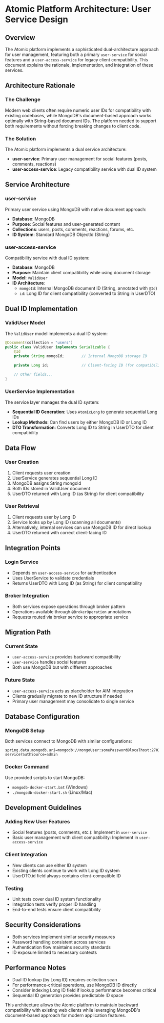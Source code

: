 # Atomic Platform Architecture: User Service Design

## Overview

The Atomic platform implements a sophisticated dual-architecture approach for user management, featuring both a primary `user-service` for social features and a `user-access-service` for legacy client compatibility. This document explains the rationale, implementation, and integration of these services.

## Architecture Rationale

### The Challenge

Modern web clients often require numeric user IDs for compatibility with existing codebases, while MongoDB's document-based approach works optimally with String-based document IDs. The platform needed to support both requirements without forcing breaking changes to client code.

### The Solution

The Atomic platform implements a dual service architecture:
- **user-service**: Primary user management for social features (posts, comments, reactions)
- **user-access-service**: Legacy compatibility service with dual ID system

## Service Architecture

### user-service

Primary user service using MongoDB with native document approach:

- **Database**: MongoDB
- **Purpose**: Social features and user-generated content
- **Collections**: users, posts, comments, reactions, forums, etc.
- **ID System**: Standard MongoDB ObjectId (String)

### user-access-service

Compatibility service with dual ID system:

- **Database**: MongoDB  
- **Purpose**: Maintain client compatibility while using document storage
- **Model**: `ValidUser`
- **ID Architecture**:
  - `mongoId`: Internal MongoDB document ID (String, annotated with `@Id`)
  - `id`: Long ID for client compatibility (converted to String in UserDTO)

## Dual ID Implementation

### ValidUser Model

The `ValidUser` model implements a dual ID system:

```java
@Document(collection = "users")
public class ValidUser implements Serializable {
    @Id
    private String mongoId;        // Internal MongoDB storage ID
    
    private Long id;               // Client-facing ID (for compatibility)
    
    // Other fields...
}
```

### UserService Implementation

The service layer manages the dual ID system:

- **Sequential ID Generation**: Uses `AtomicLong` to generate sequential Long IDs
- **Lookup Methods**: Can find users by either MongoDB ID or Long ID
- **DTO Transformation**: Converts Long ID to String in UserDTO for client compatibility

## Data Flow

### User Creation
1. Client requests user creation
2. UserService generates sequential Long ID
3. MongoDB assigns String mongoId
4. Both IDs stored in ValidUser document
5. UserDTO returned with Long ID (as String) for client compatibility

### User Retrieval
1. Client requests user by Long ID
2. Service looks up by Long ID (scanning all documents)
3. Alternatively, internal services can use MongoDB ID for direct lookup
4. UserDTO returned with correct client-facing ID

## Integration Points

### Login Service
- Depends on `user-access-service` for authentication
- Uses UserService to validate credentials
- Returns UserDTO with Long ID (as String) for client compatibility

### Broker Integration
- Both services expose operations through broker pattern
- Operations available through `@BrokerOperation` annotations
- Requests routed via broker service to appropriate service

## Migration Path

### Current State
- `user-access-service` provides backward compatibility
- `user-service` handles social features
- Both use MongoDB but with different approaches

### Future State
- `user-access-service` acts as placeholder for AIM integration
- Clients gradually migrate to new ID structure if needed
- Primary user management may consolidate to single service

## Database Configuration

### MongoDB Setup
Both services connect to MongoDB with similar configurations:
```
spring.data.mongodb.uri=mongodb://mongoUser:somePassword@localhost:27017/user-service?authSource=admin
```

### Docker Command
Use provided scripts to start MongoDB:
- `mongodb-docker-start.bat` (Windows)
- `./mongodb-docker-start.sh` (Linux/Mac)

## Development Guidelines

### Adding New User Features
- Social features (posts, comments, etc.): Implement in `user-service`
- Basic user management with client compatibility: Implement in `user-access-service`

### Client Integration
- New clients can use either ID system
- Existing clients continue to work with Long ID system
- UserDTO.id field always contains client-compatible ID

### Testing
- Unit tests cover dual ID system functionality
- Integration tests verify proper ID handling
- End-to-end tests ensure client compatibility

## Security Considerations

- Both services implement similar security measures
- Password handling consistent across services
- Authentication flow maintains security standards
- ID exposure limited to necessary contexts

## Performance Notes

- Dual ID lookup (by Long ID) requires collection scan
- For performance-critical operations, use MongoDB ID directly
- Consider indexing Long ID field if lookup performance becomes critical
- Sequential ID generation provides predictable ID space

This architecture allows the Atomic platform to maintain backward compatibility with existing web clients while leveraging MongoDB's document-based approach for modern application features.